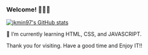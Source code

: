 ### Welcome! 👋😸😸
[![jkmin97's GitHub stats](https://github-readme-stats.vercel.app/api?username=jkmin97&theme=jolly&show_icons=true)](https://github.com/jkmin97/github-readme-stats) <br>

🌱 I’m currently learning HTML, CSS, and JAVASCRIPT.

Thank you for visiting. Have a good time and Enjoy IT!!

<!--
**jkmin97/jkmin97** is a ✨ _special_ ✨ repository because its `README.md` (this file) appears on your GitHub profile.

Here are some ideas to get you started:

- 🔭 I’m currently working on ...
- 🌱 I’m currently learning ...
- 👯 I’m looking to collaborate on ...
- 🤔 I’m looking for help with ...
- 💬 Ask me about ...
- 📫 How to reach me: ...
- 😄 Pronouns: ...
- ⚡ Fun fact: ...
-->
